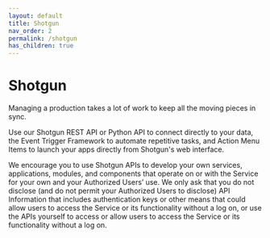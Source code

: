 ```yaml
---
layout: default
title: Shotgun
nav_order: 2
permalink: /shotgun
has_children: true
---
```


# Shotgun

Managing a production takes a lot of work to keep all the moving pieces in sync.

Use our Shotgun REST API or Python API to connect directly to your data, the Event Trigger Framework to automate repetitive tasks, and Action Menu Items to launch your apps directly from Shotgun's web interface. 

We encourage you to use Shotgun APIs to develop your own services, applications, modules, and components that operate on or with the Service for your own and your Authorized Users’ use. We only ask that you do not disclose (and do not permit your Authorized Users to disclose) API Information that includes authentication keys or other means that could allow users to access the Service or its functionality without a log on, or use the APIs yourself to access or allow users to access the Service or its functionality without a log on.
